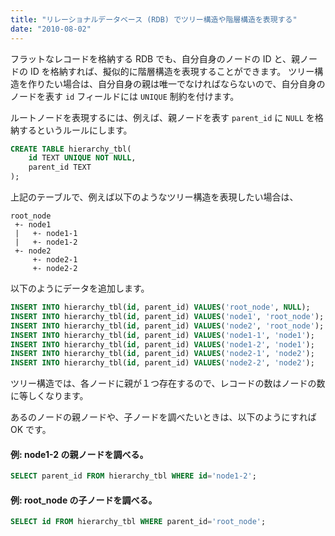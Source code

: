 ```yaml
---
title: "リレーショナルデータベース (RDB) でツリー構造や階層構造を表現する"
date: "2010-08-02"
---
```


フラットなレコードを格納する RDB でも、自分自身のノードの ID と、親ノードの ID を格納すれば、擬似的に階層構造を表現することができます。
ツリー構造を作りたい場合は、自分自身の親は唯一でなければならないので、自分自身のノードを表す `id` フィールドには `UNIQUE` 制約を付けます。

ルートノードを表現するには、例えば、親ノードを表す `parent_id` に `NULL` を格納するというルールにします。

~~~ sql
CREATE TABLE hierarchy_tbl(
    id TEXT UNIQUE NOT NULL,
    parent_id TEXT
);
~~~

上記のテーブルで、例えば以下のようなツリー構造を表現したい場合は、

~~~
root_node
 +- node1
 |   +- node1-1
 |   +- node1-2
 +- node2
     +- node2-1
     +- node2-2
~~~

以下のようにデータを追加します。

~~~ sql
INSERT INTO hierarchy_tbl(id, parent_id) VALUES('root_node', NULL);
INSERT INTO hierarchy_tbl(id, parent_id) VALUES('node1', 'root_node');
INSERT INTO hierarchy_tbl(id, parent_id) VALUES('node2', 'root_node');
INSERT INTO hierarchy_tbl(id, parent_id) VALUES('node1-1', 'node1');
INSERT INTO hierarchy_tbl(id, parent_id) VALUES('node1-2', 'node1');
INSERT INTO hierarchy_tbl(id, parent_id) VALUES('node2-1', 'node2');
INSERT INTO hierarchy_tbl(id, parent_id) VALUES('node2-2', 'node2');
~~~

ツリー構造では、各ノードに親が１つ存在するので、レコードの数はノードの数に等しくなります。

あるのノードの親ノードや、子ノードを調べたいときは、以下のようにすれば OK です。

#### 例: node1-2 の親ノードを調べる。

~~~ sql
SELECT parent_id FROM hierarchy_tbl WHERE id='node1-2';
~~~

#### 例: root_node の子ノードを調べる。

~~~ sql
SELECT id FROM hierarchy_tbl WHERE parent_id='root_node';
~~~


